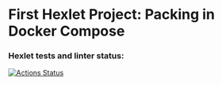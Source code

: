 # First Hexlet Project: Packing in Docker Compose

### Hexlet tests and linter status:
[![Actions Status](https://github.com/vasilievpg/devops-for-programmers-project-74/workflows/hexlet-check/badge.svg)](https://github.com/vasilievpg/devops-for-programmers-project-74/actions)